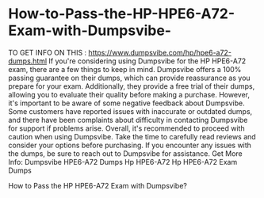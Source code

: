 # How-to-Pass-the-HP-HPE6-A72-Exam-with-Dumpsvibe-

 TO GET INFO ON THIS : https://www.dumpsvibe.com/hp/hpe6-a72-dumps.html
If you're considering using Dumpsvibe for the HP HPE6-A72 exam, there are a few things to keep in mind. Dumpsvibe offers a 100% passing guarantee on their dumps, which can provide reassurance as you prepare for your exam. Additionally, they provide a free trial of their dumps, allowing you to evaluate their quality before making a purchase.
However, it's important to be aware of some negative feedback about Dumpsvibe. Some customers have reported issues with inaccurate or outdated dumps, and there have been complaints about difficulty in contacting Dumpsvibe for support if problems arise.
Overall, it's recommended to proceed with caution when using Dumpsvibe. Take the time to carefully read reviews and consider your options before purchasing. If you encounter any issues with the dumps, be sure to reach out to Dumpsvibe for assistance.
Get More Info: Dumpsvibe HPE6-A72 Dumps
Hp HPE6-A72 Hp HPE6-A72 Exam Dumps 

How to Pass the HP HPE6-A72 Exam with Dumpsvibe?
